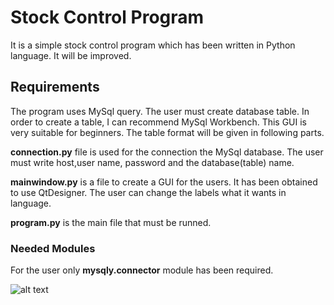 # Stock Control Program

It is a simple stock control program which has been written in Python language. It will be improved.


## Requirements

The program uses MySql query. The user must create database table. In order to create a table, I can recommend MySql Workbench. This GUI is very suitable for beginners.
The table format will be given in following parts.

**connection.py** file is used for the connection the MySql database. The user must write host,user name, password and the database(table) name. 

**mainwindow.py** is a file to create a GUI for the users. It has been obtained to use QtDesigner. The user can change the labels what it wants in language.

**program.py** is the main file that must be runned.

### Needed Modules

For the user only **mysqly.connector** module has been required. 


![alt text](https://github.com/OguzKahrmn/Stock-Control/program.png?raw=true)
